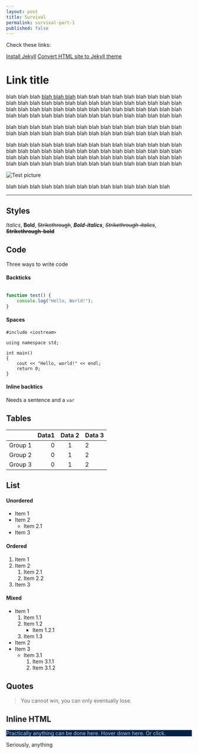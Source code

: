 ```yaml
---
layout: post
title: Survival
permalink: survival-part-1
published: false
---
```


Check these links:

[Install Jekyll]()
[Convert HTML site to Jekyll theme](https://jekyllrb.com/tutorials/convert-site-to-jekyll/)


# Link title

blah blah blah [blah blah blah](https://google.co.uk) blah blah blah blah blah blah blah blah blah blah blah blah blah blah blah blah blah blah blah blah blah blah blah blah blah blah blah blah blah blah blah blah blah blah blah blah blah blah blah blah blah blah blah blah blah blah blah blah blah blah blah blah blah blah

blah blah blah blah blah blah blah blah blah blah blah blah blah blah blah blah blah blah blah blah blah blah blah blah blah blah blah blah blah blah

blah blah blah blah blah blah blah blah blah blah blah blah blah blah blah blah blah blah blah blah blah blah blah blah blah blah blah blah blah blah blah blah blah blah blah blah blah blah blah blah blah blah blah blah blah blah blah blah blah blah blah blah blah blah blah blah blah blah blah blah

![Test picture](https://i.pinimg.com/originals/f9/82/d5/f982d5879eb9d28ddec2ab97058413bf.jpg)

blah blah blah blah blah blah blah blah blah blah blah blah blah blah

---

## Styles

*Italics*, **Bold**, ~~Strikethrough~~, ***Bold-italics***, ~~*Strikethrough-italics*~~, ~~**Strikethrough-bold**~~

## Code

Three ways to write code

#### Backticks

``` javascript

function test() {
	console.log("Hello, World!");
}

```

#### Spaces

    #include <iostream>

	using namespace std;

    int main()
	{
		cout << "Hello, world!" << endl;
		return 0;
	}

#### Inline backtics

Needs a sentence and a `var`

## Tables

|       |Data1  |Data 2 |Data 3 |
|:-----:|------:|:-----:|:------|
|Group 1|0      |1      |2      |
|Group 2|0      |1      |2      |
|Group 3|0      |1      |2      |

## List

#### Unordered

- Item 1
- Item 2
  - Item 2.1
- Item 3

#### Ordered

1. Item 1
0. Item 2
   1. Item 2.1
   0. Item 2.2
0. Item 3

#### Mixed

- Item 1
    1. Item 1.1
    0. Item 1.2
        - Item 1.2.1
    0. Item 1.3
- Item 2
- Item 3
	- Item 3.1
	    1. Item 3.1.1
		0. Item 3.1.2

## Quotes

> You cannot win, you can only eventually lose.

## Inline HTML

<html>
<style>

	.loopy {
		transition: all 0.3s ease-in-out;
	}
	.loopy:hover {
		background-color: #123abc;
		font-size: 35px;
	}
</style>
<script>
	document.getElementsByClassName("loopy")[0].addEventListener("click", function() {
		alert("Pretty cool, uh?");
	});
</script>
<div>
<p style="background-color: #012345; color: #abcdef;">Practically anything can be done here. Hover down here. Or click.</p>
<span>Seriously, </span><span class="loopy">anything</span>
</div>

</html>
